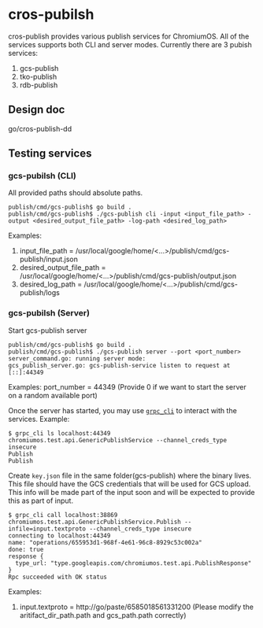 # cros-pubilsh

cros-publish provides various publish services for ChromiumOS. All of the services supports both CLI and server modes. Currently there are 3 pubish services:
1. gcs-publish
2. tko-publish
3. rdb-publish

## Design doc
go/cros-publish-dd

## Testing services

### gcs-pubilsh (CLI)
All provided paths should absolute paths.
```shell
publish/cmd/gcs-publish$ go build .
publish/cmd/gcs-publish$ ./gcs-publish cli -input <input_file_path> -output <desired_output_file_path> -log-path <desired_log_path>
```
Examples:
1. input_file_path = /usr/local/google/home/<...>/publish/cmd/gcs-publish/input.json
2. desired_output_file_path = /usr/local/google/home/<...>/publish/cmd/gcs-publish/output.json
3. desired_log_path = /usr/local/google/home/<...>/publish/cmd/gcs-publish/logs

### gcs-pubilsh (Server)

Start gcs-publish server
```shell
publish/cmd/gcs-publish$ go build .
publish/cmd/gcs-publish$ ./gcs-publish server --port <port_number>
server_command.go: running server mode:
gcs_publish_server.go: gcs-publish-service listen to request at  [::]:44349
```
Examples:
port_number = 44349 (Provide 0 if we want to start the server on a random available port)

Once the server has started, you may use [`grpc_cli`](http://go/grpc_cli) to
interact with the services. Example:
```shell
$ grpc_cli ls localhost:44349 chromiumos.test.api.GenericPublishService --channel_creds_type insecure
Publish
Publish
```
Create `key.json` file in the same folder(gcs-publish) where the binary lives. This file should have the GCS credentials that will be used for GCS upload. This info will be made part of the input soon and will be expected to provide this as part of input.
```shell
$ grpc_cli call localhost:38869 chromiumos.test.api.GenericPublishService.Publish --infile=input.textproto --channel_creds_type insecure
connecting to localhost:44349
name: "operations/655953d1-968f-4e61-96c8-8929c53c002a"
done: true
response {
  type_url: "type.googleapis.com/chromiumos.test.api.PublishResponse"
}
Rpc succeeded with OK status
```
Examples:
1. input.textproto = http://go/paste/6585018561331200 (Please modify the aritifact_dir_path.path and gcs_path.path correctly)
